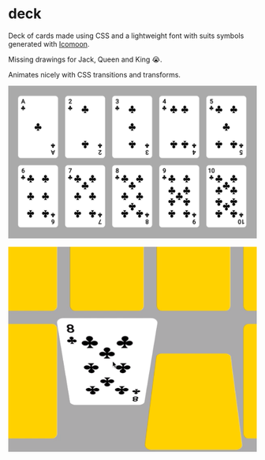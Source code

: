 # deck

Deck of cards made using CSS and a lightweight font with suits symbols generated with [Icomoon](https://icomoon.io).

Missing drawings for Jack, Queen and King :sob:.

Animates nicely with CSS transitions and transforms.

![Screenshot of deck](deck.png)

![Screenshot of animation](animation.png)
